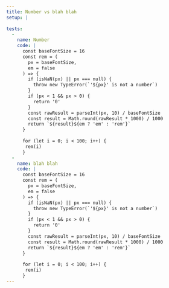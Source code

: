 ```yaml
---
title: Number vs blah blah
setup: |
  
tests:
  -
    name: Number
    code: |
      const baseFontSize = 16
      const rem = (
        px = baseFontSize,
        em = false
      ) => {
        if (isNaN(px) || px === null) {
          throw new TypeError(`'${px}' is not a number`)
        }
        if (px < 1 && px > 0) {
          return '0'
        }
        const rawResult = parseInt(px, 10) / baseFontSize
        const result = Math.round(rawResult * 1000) / 1000
        return `${result}${em ? 'em' : 'rem'}`
      }
      
      for (let i = 0; i < 100; i++) {
       rem(i)
      }
  -
    name: blah blah
    code: |
      const baseFontSize = 16
      const rem = (
        px = baseFontSize,
        em = false
      ) => {
        if (isNaN(px) || px === null) {
          throw new TypeError(`'${px}' is not a number`)
        }
        if (px < 1 && px > 0) {
          return '0'
        }
        const rawResult = parseInt(px, 10) / baseFontSize
        const result = Math.round(rawResult * 1000) / 1000
        return `${result}${em ? 'em' : 'rem'}`
      }
      
      for (let i = 0; i < 100; i++) {
       rem(i)
      }
---
```


